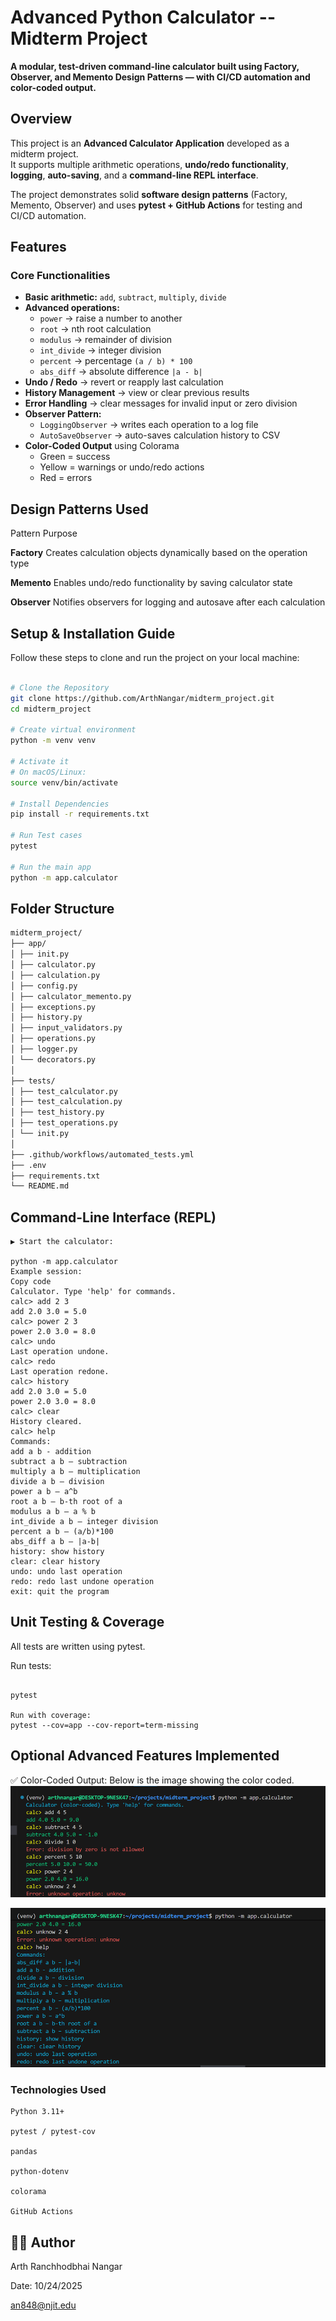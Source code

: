 # Advanced Python Calculator -- Midterm Project
 **A modular, test-driven command-line calculator built using Factory, Observer, and Memento Design Patterns — with CI/CD automation and color-coded output.**

## Overview

This project is an **Advanced Calculator Application** developed as a midterm project.  
It supports multiple arithmetic operations, **undo/redo functionality**, **logging**, **auto-saving**, and a **command-line REPL interface**.

The project demonstrates solid **software design patterns** (Factory, Memento, Observer) and uses **pytest + GitHub Actions** for testing and CI/CD automation.

## Features

###  Core Functionalities
- **Basic arithmetic:** `add`, `subtract`, `multiply`, `divide`
- **Advanced operations:**
  - `power` → raise a number to another  
  - `root` → nth root calculation  
  - `modulus` → remainder of division  
  - `int_divide` → integer division  
  - `percent` → percentage `(a / b) * 100`  
  - `abs_diff` → absolute difference `|a - b|`
- **Undo / Redo** → revert or reapply last calculation
- **History Management** → view or clear previous results
- **Error Handling** → clear messages for invalid input or zero division
- **Observer Pattern:**
  - `LoggingObserver` → writes each operation to a log file
  - `AutoSaveObserver` → auto-saves calculation history to CSV
- **Color-Coded Output** using Colorama
  - Green = success  
  - Yellow = warnings or undo/redo actions  
  - Red = errors

## Design Patterns Used

 Pattern  Purpose

 **Factory** Creates calculation objects dynamically based on the operation type 

**Memento** Enables undo/redo functionality by saving calculator state 

**Observer** Notifies observers for logging and autosave after each calculation

## Setup & Installation Guide
Follow these steps to clone and run the project on your local machine:
```bash

# Clone the Repository
git clone https://github.com/ArthNangar/midterm_project.git
cd midterm_project

# Create virtual environment
python -m venv venv

# Activate it
# On macOS/Linux:
source venv/bin/activate

# Install Dependencies
pip install -r requirements.txt

# Run Test cases 
pytest

# Run the main app
python -m app.calculator

```


## Folder Structure

```bash
midterm_project/
├── app/
│ ├── init.py
│ ├── calculator.py
│ ├── calculation.py
│ ├── config.py
│ ├── calculator_memento.py
│ ├── exceptions.py
│ ├── history.py
│ ├── input_validators.py
│ ├── operations.py
│ ├── logger.py
│ └── decorators.py
│
├── tests/
│ ├── test_calculator.py
│ ├── test_calculation.py
│ ├── test_history.py
│ ├── test_operations.py
│ └── init.py
│
├── .github/workflows/automated_tests.yml
├── .env
├── requirements.txt
└── README.md
```

## Command-Line Interface (REPL)
```
▶️ Start the calculator:

python -m app.calculator
Example session:
Copy code
Calculator. Type 'help' for commands.
calc> add 2 3
add 2.0 3.0 = 5.0
calc> power 2 3
power 2.0 3.0 = 8.0
calc> undo
Last operation undone.
calc> redo
Last operation redone.
calc> history
add 2.0 3.0 = 5.0
power 2.0 3.0 = 8.0
calc> clear
History cleared.
calc> help
Commands:
add a b - addition
subtract a b – subtraction
multiply a b – multiplication
divide a b – division
power a b – a^b
root a b – b-th root of a
modulus a b – a % b
int_divide a b – integer division
percent a b – (a/b)*100
abs_diff a b – |a-b|
history: show history
clear: clear history
undo: undo last operation
redo: redo last undone operation
exit: quit the program
```

## Unit Testing & Coverage
All tests are written using pytest.

Run tests:
```

pytest

Run with coverage:
pytest --cov=app --cov-report=term-missing

```

## Optional Advanced Features Implemented
✅ Color-Coded Output: Below is the image showing the color coded.
![](images/output1.png)

![](images/output2.png)

### Technologies Used
```
Python 3.11+

pytest / pytest-cov

pandas

python-dotenv

colorama

GitHub Actions
```


## 👨‍💻 Author
Arth Ranchhodbhai Nangar

Date: 10/24/2025

an848@njit.edu